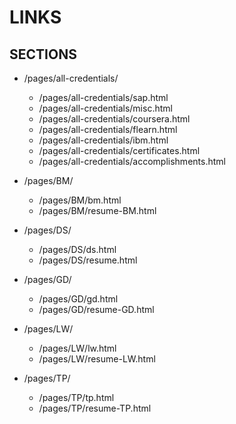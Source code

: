 # LINKS
  ## SECTIONS

- /pages/all-credentials/
    - /pages/all-credentials/sap.html
    - /pages/all-credentials/misc.html
    - /pages/all-credentials/coursera.html
    - /pages/all-credentials/flearn.html
    - /pages/all-credentials/ibm.html
    - /pages/all-credentials/certificates.html
    - /pages/all-credentials/accomplishments.html

 
- /pages/BM/
    - /pages/BM/bm.html
    - /pages/BM/resume-BM.html
 
- /pages/DS/
    - /pages/DS/ds.html
    - /pages/DS/resume.html
 
- /pages/GD/
    - /pages/GD/gd.html
    - /pages/GD/resume-GD.html
 
- /pages/LW/
    - /pages/LW/lw.html
    - /pages/LW/resume-LW.html
 
- /pages/TP/
    - /pages/TP/tp.html
    - /pages/TP/resume-TP.html

